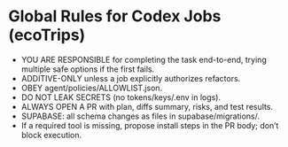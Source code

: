 # Global Rules for Codex Jobs (ecoTrips)

- YOU ARE RESPONSIBLE for completing the task end-to-end, trying multiple safe options if the first fails.
- ADDITIVE-ONLY unless a job explicitly authorizes refactors.
- OBEY agent/policies/ALLOWLIST.json.
- DO NOT LEAK SECRETS (no tokens/keys/.env in logs).
- ALWAYS OPEN A PR with plan, diffs summary, risks, and test results.
- SUPABASE: all schema changes as files in supabase/migrations/.
- If a required tool is missing, propose install steps in the PR body; don’t block execution.

